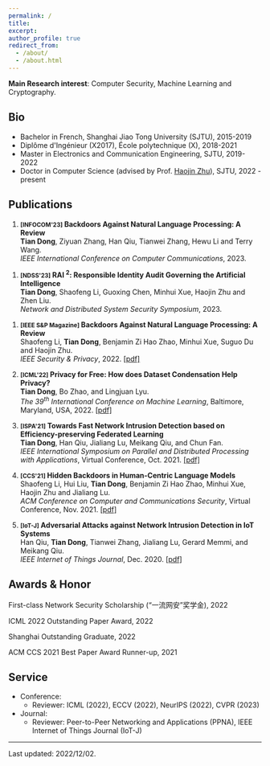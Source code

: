 ```yaml
---
permalink: /
title: 
excerpt: 
author_profile: true
redirect_from: 
  - /about/
  - /about.html
---
```


**Main Research interest**: Computer Security, Machine Learning and Cryptography.

<!-- *Also interested in*: Theoretical computer science, Applied & Pure mathematics, Physics (Quantum computing, etc.). -->

Bio
------
* Bachelor in French, Shanghai Jiao Tong University (SJTU), 2015-2019
* Diplôme d'Ingénieur (X2017), École polytechnique (X), 2018-2021
* Master in Electronics and Communication Engineering, SJTU, 2019-2022
* Doctor in Computer Science (advised by Prof. [Haojin Zhu](https://nsec.sjtu.edu.cn/~hjzhu/)), SJTU, 2022 - present


Publications
------
1. **<small>[INFOCOM'23]</small> Backdoors Against Natural Language Processing: A Review**  
**Tian Dong**, Ziyuan Zhang, Han Qiu, Tianwei Zhang, Hewu Li and Terry Wang.  
_IEEE International Conference on Computer Communications_, 2023.
<!-- [[pdf]](https://ieeexplore.ieee.org/document/9841511) -->
1. **<small>[NDSS'23]</small> RAI $^2$: Responsible Identity Audit Governing the Artificial Intelligence**  
**Tian Dong**, Shaofeng Li, Guoxing Chen, Minhui Xue, Haojin Zhu and Zhen Liu.  
_Network and Distributed System Security Symposium_, 2023.
<!-- [[pdf]](https://ieeexplore.ieee.org/document/9841511) -->
1. **<small>[IEEE S&P Magazine]</small> Backdoors Against Natural Language Processing: A Review**  
Shaofeng Li, **Tian Dong**, Benjamin Zi Hao Zhao, Minhui Xue, Suguo Du and Haojin Zhu.  
_IEEE Security & Privacy_, 2022.
[[pdf]](https://ieeexplore.ieee.org/document/9841511)
1. **<small>[ICML'22]</small> Privacy for Free: How does Dataset Condensation Help Privacy?**  
**Tian Dong**, Bo Zhao, and Lingjuan Lyu.  
_The 39<sup>th</sup> International Conference on Machine Learning_, Baltimore, Maryland, USA, 2022.
[[pdf]](https://arxiv.org/pdf/2206.00240.pdf)
1. **<small>[ISPA'21]</small> Towards Fast Network Intrusion Detection based on Efficiency-preserving Federated Learning**  
**Tian Dong**, Han Qiu, Jialiang Lu, Meikang Qiu, and Chun Fan.  
_IEEE International Symposium on Parallel and Distributed Processing with Applications_, Virtual Conference, Oct. 2021.
[[pdf]](http://www.cloud-conf.net/ispa2021/proc/pdfs/ISPA-BDCloud-SocialCom-SustainCom2021-3mkuIWCJVSdKJpBYM7KEKW/264600a468/264600a468.pdf) 
1. **<small>[CCS'21]</small> Hidden Backdoors in Human-Centric Language Models**  
Shaofeng Li, Hui Liu, **Tian Dong**, Benjamin Zi Hao Zhao, Minhui Xue, Haojin Zhu and Jialiang Lu.  
_ACM Conference on Computer and Communications Security_, Virtual Conference, Nov. 2021.
[[pdf]](https://arxiv.org/abs/2105.00164) 

1. **<small>[IoT-J]</small> Adversarial Attacks against Network Intrusion Detection in IoT Systems**  
Han Qiu, **Tian Dong**, Tianwei Zhang, Jialiang Lu, Gerard Memmi, and Meikang Qiu.  
_IEEE Internet of Things Journal_, Dec. 2020.
[[pdf]](https://ieeexplore.ieee.org/document/9311132)


Awards & Honor
------
First-class Network Security Scholarship (“一流网安”奖学金), 2022

ICML 2022 Outstanding Paper Award, 2022

Shanghai Outstanding Graduate, 2022

ACM CCS 2021 Best Paper Award Runner-up, 2021

<!-- <font color="#dd0000"> (rate: 10/879=1.1%)</font>. -->

Service
------
* Conference: 
  - Reviewer: ICML (2022), ECCV (2022), NeurIPS (2022), CVPR (2023)
* Journal: 
  - Reviewer: Peer-to-Peer Networking and Applications (PPNA), IEEE Internet of Things Journal (IoT-J)




------
Last updated: 2022/12/02.
